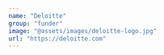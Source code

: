 ```yaml
---
name: "Deloitte"
group: "funder"
image: "@assets/images/deloitte-logo.jpg"
url: "https://deloitte.com"
---
```

